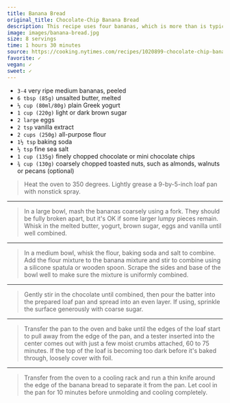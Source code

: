 ```yaml
---
title: Banana Bread
original_title: Chocolate-Chip Banana Bread
description: This recipe uses four bananas, which is more than is typical for a single loaf. The natural sugars from the ripe, brown bananas keep the bread incredibly moist for up to one week, even sliced. The high moisture of the batter can make it tricky to determine doneness, so take care not to underbake the the loaf. It should have a dry, shiny, cracked surface, and a tester inserted into the thickest portion should come out with a few moist crumbs attached. Serve this banana bread for breakfast or brunch, or even as a simple dessert, topped with a scoop of coffee ice cream.
image: images/banana-bread.jpg
size: 8 servings
time: 1 hours 30 minutes
source: https://cooking.nytimes.com/recipes/1020899-chocolate-chip-banana-bread
favorite: ✓
vegan: ✓
sweet: ✓
---
```


* `3-4` very ripe medium bananas, peeled
* `6 tbsp (85g)` unsalted butter, melted
* `⅓ cup (80ml/80g)` plain Greek yogurt
* `1 cup (220g)` light or dark brown sugar
* `2 large` eggs
* `2 tsp` vanilla extract
* `2 cups (250g)` all-purpose flour
* `1½ tsp` baking soda
* `½ tsp` fine sea salt
* `1 cup (135g)` finely chopped chocolate or mini chocolate chips
* `¾ cup (130g)` coarsely chopped toasted nuts, such as almonds, walnuts or pecans (optional)

> Heat the oven to 350 degrees. Lightly grease a 9-by-5-inch loaf pan with nonstick spray.

---

> In a large bowl, mash the bananas coarsely using a fork. They should be fully broken apart, but it's OK if some larger lumpy pieces remain. Whisk in the melted butter, yogurt, brown sugar, eggs and vanilla until well combined.

---

> In a medium bowl, whisk the flour, baking soda and salt to combine. Add the flour mixture to the banana mixture and stir to combine using a silicone spatula or wooden spoon. Scrape the sides and base of the bowl well to make sure the mixture is uniformly combined.

---

> Gently stir in the chocolate until combined, then pour the batter into the prepared loaf pan and spread into an even layer. If using, sprinkle the surface generously with coarse sugar.

---

> Transfer the pan to the oven and bake until the edges of the loaf start to pull away from the edge of the pan, and a tester inserted into the center comes out with just a few moist crumbs attached, 60 to 75 minutes. If the top of the loaf is becoming too dark before it's baked through, loosely cover with foil.

---

> Transfer from the oven to a cooling rack and run a thin knife around the edge of the banana bread to separate it from the pan. Let cool in the pan for 10 minutes before unmolding and cooling completely.